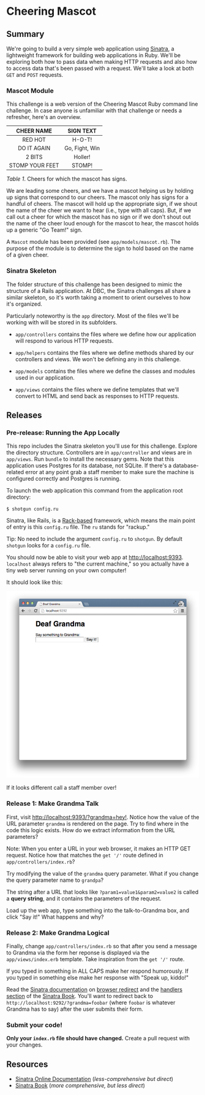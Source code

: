 # Cheering Mascot

## Summary

We're going to build a very simple web application using [Sinatra](http://www.sinatrarb.com/documentation.html), a lightweight framework for building web applications in Ruby.  We'll be exploring both how to pass data when making HTTP requests and also how to access data that's been passed with a request.  We'll take a look at both `GET` and `POST` requests.

### Mascot Module
This challenge is a web version of the Cheering Mascot Ruby command line challenge.  In case anyone is unfamiliar with that challenge or needs a refresher, here's an overview.

| CHEER NAME      | SIGN TEXT      |
| :-------------: | :------------: |
| RED HOT         | H-O-T!         |
| DO IT AGAIN     | Go, Fight, Win |
| 2 BITS          | Holler!        |
| STOMP YOUR FEET | STOMP!         |

  *Table 1*.  Cheers for which the mascot has signs.

We are leading some cheers, and we have a mascot helping us by holding up signs that correspond to our cheers.  The mascot only has signs for a handful of cheers.  The mascot will hold up the appropriate sign, if we shout the name of the cheer we want to hear (i.e., type with all caps).  But, if we call out a cheer for which the mascot has no sign or if we don't shout out the name of the cheer loud enough for the mascot to hear, the mascot holds up a generic "Go Team!" sign.

A `Mascot` module has been provided (see `app/models/mascot.rb`).  The purpose of the module is to determine the sign to hold based on the name of a given cheer.

### Sinatra Skeleton
The folder structure of this challenge has been designed to mimic the structure of a Rails application.  At DBC, the Sinatra challenges all share a similar skeleton, so it's worth taking a moment to orient ourselves to how it's organized.

Particularly noteworthy is the `app` directory.  Most of the files we'll be working with will be stored in its subfolders.

- `app/controllers` contains the files where we define how our application will respond to various HTTP requests.

- `app/helpers` contains the files where we define methods shared by our controllers and views.  We won't be defining any in this challenge.

- `app/models` contains the files where we define the classes and modules used in our application.

- `app/views` contains the files where we define templates that we'll convert to HTML and send back as responses to HTTP requests.


## Releases
### Pre-release: Running the App Locally
This repo includes the Sinatra skeleton you'll use for this challenge. Explore the directory structure.  Controllers are in `app/controller` and views are in `app/views`.
Run `bundle` to install the necessary gems.  Note that this application uses Postgres for its database, not SQLite.  If there's a database-related error at any point grab a staff member to make sure the machine is configured correctly and Postgres is running.

To launch the web application this command from the application root directory:

```text
$ shotgun config.ru
```

Sinatra, like Rails, is a [Rack-based](http://rack.github.com/) framework, which means the main point of entry is this `config.ru` file.  The `ru` stands for "rackup."

Tip: No need to include the argument `config.ru` to `shotgun`. By default `shotgun` looks for a `config.ru` file.

You should now be able to visit your web app at [http://localhost:9393](http://localhost:9393).  `localhost` always refers to "the current machine," so you actually have a tiny web server running on your own computer!

It should look like this:

<p style="text-align: center"><img src="screenshot.png"></p>

If it looks different call a staff member over!

### Release 1: Make Grandma Talk

First, visit [http://localhost:9393/?grandma=hey!](http://localhost:9393/?grandma=hey!).  Notice how the value of the URL parameter `grandma` is rendered on the page.  Try to find where in the code this logic exists.  How do we extract information from the URL parameters?

Note: When you enter a URL in your web browser, it makes an HTTP GET request. Notice how that matches the `get '/'` route defined in `app/controllers/index.rb`?

Try modifying the value of the `grandma` query parameter. What if you change the query parameter name to `grandpa`?

The string after a URL that looks like `?param1=value1&param2=value2` is called a **query string**, and it contains the parameters of the request.

Load up the web app, type something into the talk-to-Grandma box, and click "Say it!"  What happens and why?

### Release 2:  Make Grandma Logical

Finally, change `app/controllers/index.rb` so that after you send a message to Grandma via the form her reponse is displayed via the `app/views/index.erb` template. Take inspiration from the `get '/'` route.

If you typed in something in ALL CAPS make her respond humorously.  If you typed in something else make her response with "Speak up, kiddo!"

Read the [Sinatra documentation][] on [browser redirect][] and the [handlers section][] of the [Sinatra Book][].  You'll want to redirect back to `http://localhost:9292/?grandma=foobar` (where `foobar` is whatever Grandma has to say) after the user submits their form.

### Submit your code!

**Only your `index.rb` file should have changed.**  Create a pull request with your changes.

## Resources

* [Sinatra Online Documentation][Sinatra] (_less-comprehensive but direct_)
* [Sinatra Book][Sinatra Book] (_more comprehensive, but less direct_)

[Sinatra documentation]: http://www.sinatrarb.com/intro
[browser redirect]: http://www.sinatrarb.com/intro#Browser%20Redirect
[handlers section]: http://sinatra-book.zencephalon.com/#handlers
[Sinatra Book]: http://sinatra-book.zencephalon.com/
[Sinatra]: http://www.sinatrarb.com/
